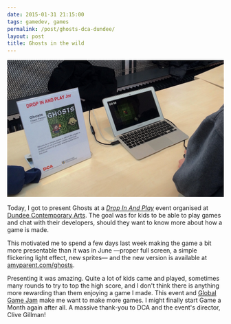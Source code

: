```yaml
---
date: 2015-01-31 21:15:00
tags: gamedev, games
permalink: /post/ghosts-dca-dundee/
layout: post
title: Ghosts in the wild
---
```


![Ghosts at the DCA](/static/media/2015/01/ghosts_dca.jpg)

Today, I got to present Ghosts at a [_Drop In And Play_](http://www.dca.org.uk/whats-on/event/drop-in-and-play-jnr) event organised at [Dundee Contemporary Arts](http://www.dca.org.uk). The goal was for kids to be able to play games and chat with their developers, should they want to know more about how a game is made.

This motivated me to spend a few days last week making the game a bit more presentable than it was in June —proper full screen, a simple flickering light effect, new sprites— and the new version is available at [amyparent.com/ghosts](http://amyparent.com/ghosts).

Presenting it was amazing. Quite a lot of kids came and played, sometimes many rounds to try to top the high score, and I don't think there is anything more rewarding than them enjoying a game I made. This event and [Global Game Jam](http://amyparent.com/2015/01/global-game-jam/) make me want to make more games. I might finally start Game a Month again after all. A massive thank-you to DCA and the event's director, Clive Gillman!